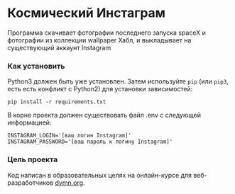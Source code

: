 # Космический Инстаграм

 Программа скачивает фотографии последнего запуска spaceX и фотографии из коллекции wallpaper Хабл, и выкладывает на существующий аккаунт Instagram 

### Как установить

Python3 должен быть уже установлен. 
Затем используйте `pip` (или `pip3`, есть есть конфликт с Python2) для установки зависимостей:
```
pip install -r requirements.txt
```
В корне проекта должен существовать файл .env c следующей информацией:
```
INSTAGRAM_LOGIN='[ваш логин Instagram]'
INSTAGRAM_PASSWORD='[ваш пароль к логину Instagram]'
```

### Цель проекта

Код написан в образовательных целях на онлайн-курсе для веб-разработчиков [dvmn.org](https://dvmn.org/).

